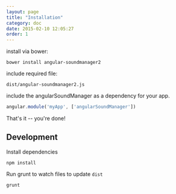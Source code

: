 ```yaml
---
layout: page
title: "Installation"
category: doc
date: 2015-02-10 12:05:27
order: 1
---
```


install via bower:

```
bower install angular-soundmanager2
```

include required file:

```
dist/angular-soundmanager2.js
```

include the angularSoundManager as a dependency for your app.

```js
angular.module('myApp', ['angularSoundManager'])
```

That's it -- you're done!


## Development

Install dependencies

`npm install`

Run grunt to watch files to update `dist`

`grunt`